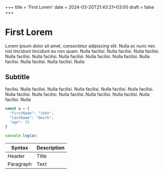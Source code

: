 +++
title = 'First Lorem'
date = 2024-03-20T21:43:21+03:00
draft = false 
+++

# First Lorem

Lorem ipsum dolor sit amet, consectetur adipiscing elit. Nulla ac nunc nec nisl tincidunt tincidunt
eu non quam. Nulla facilisi. Nulla facilisi. Nulla facilisi. Nulla facilisi. Nulla facilisi. Nulla
facilisi. Nulla facilisi. Nulla facilisi. Nulla facilisi. Nulla facilisi. Nulla facilisi. Nulla

## Subtitle

facilisi. Nulla facilisi. Nulla facilisi. Nulla facilisi. Nulla facilisi. Nulla facilisi. Nulla
facilisi. Nulla facilisi. Nulla facilisi. Nulla facilisi. Nulla facilisi. Nulla facilisi. Nulla

```js
const a = {
  "firstName": "John",
  "lastName": "Smith",
  "age": 25
}

console.log(a);
```

| Syntax | Description |
| ----------- | ----------- |
| Header | Title |
| Paragraph | Text |
